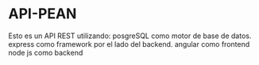 # API-PEAN
Esto es un API REST utilizando: 
posgreSQL como motor de base de datos.
express como framework por el lado del backend.
angular como frontend 
node js como backend
